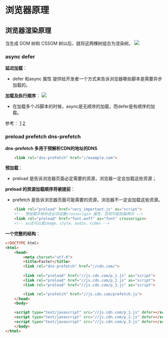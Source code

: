 # 浏览器原理

## 浏览器渲染原理
当生成 DOM 树和 CSSOM 树以后，就将这两棵树组合为渲染树。
![](https://camo.githubusercontent.com/ae6a6d492332cd6332144f8e6c924d1197e26f7e/68747470733a2f2f757365722d676f6c642d63646e2e786974752e696f2f323031382f31322f32382f313637663536353235323166656132663f773d36383926683d33323726663d706e6726733d313235303739)

### async defer
**延迟加载**：
- defer 和async 属性 提供给开发者一个方式来告诉浏览器哪些脚本是需要异步加载的。

**加载及执行顺序**：
![](https://camo.githubusercontent.com/78835bfd6ba8899decaabec54b713bced79907c2/68747470733a2f2f757365722d676f6c642d63646e2e786974752e696f2f323031382f362f31362f313634303635366537303736356163373f773d36383926683d31313226663d6a70656726733d3136383935)
- 在加载多个JS脚本的时候，async是无顺序的加载，而defer是有顺序的加载。

参考：
[1](https://www.zcfy.cc/article/building-the-dom-faster-speculative-parsing-async-defer-and-preload-x2605-mozilla-hacks-8211-the-web-developer-blog-4224.html?t=new)
[2](https://github.com/ljianshu/Blog/issues/51)

### preload  prefetch dns-prefetch
**dns-prefetch 多用于预解析CDN的地址的DNS**
```html
    <link rel="dns-prefetch" href="//example.com">
```
**预加载**：
- preload 是告诉浏览器页面必定需要的资源，浏览器一定会加载这些资源；

**preload 的资源加载顺序将被提前**：
- prefetch 是告诉浏览器页面可能需要的资源，浏览器不一定会加载这些资源。
```html
    <link rel="preload" href="very_important.js" as="script">
    <!-- 预加载字体你还必须设置crossorigin 属性，否则可能加载两次 -->
    <link rel="preload" href="font.woff" as="font" crossorigin>
    <!-- as还可以是image、style、audio、video -->
```

**一个完整的结构**：
```html
<!DOCTYPE html>
<html>
    <head>
        <meta charset="utf-8">
        <title>Faster</title>
        <link rel="dns-prefetch" href="//cdn.com/">
        
        <link rel="preload" href="//js.cdn.com/p_1.js" as="script">
        <link rel="preload" href="//js.cdn.com/p_2.js" as="script">
        <link rel="preload" href="//js.cdn.com/p_3.js" as="script">

        <link rel="prefetch" href="//js.cdn.com/prefetch.js">
    </head>
    <body>

    <script type="text/javascript" src="//js.cdn.com/p_1.js" defer></script>
    <script type="text/javascript" src="//js.cdn.com/p_2.js" defer></script>
    <script type="text/javascript" src="//js.cdn.com/p_3.js" defer></script>
    </body>
</html>
```